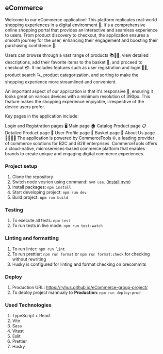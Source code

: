 ## eCommerce

Welcome to our eCommerce application! This platform replicates real-world shopping experiences in a digital environment 🏪. It's a comprehensive online shopping portal that provides an interactive and seamless experience to users. From product discovery to checkout, the application ensures a smooth journey for the user, enhancing their engagement and boosting their purchasing confidence 🚀.

Users can browse through a vast range of products 📚👗👟, view detailed descriptions, add their favorite items to the basket 🛒, and proceed to checkout 💳. It includes features such as user registration and login 📝🔐, product search 🔍, product categorization, and sorting to make the shopping experience more streamlined and convenient.

An important aspect of our application is that it's responsive 📲, ensuring it looks great on various devices with a minimum resolution of 390px. This feature makes the shopping experience enjoyable, irrespective of the device users prefer.

Key pages in the application include:

Login and Registration pages 🖥️
Main page 🏠
Catalog Product page 📋
Detailed Product page 🔎
User Profile page 👤
Basket page 🛒
About Us page 🙋‍♂️🙋‍♀️
The application is powered by CommerceTools 🌐, a leading provider of commerce solutions for B2C and B2B enterprises. CommerceTools offers a cloud-native, microservices-based commerce platform that enables brands to create unique and engaging digital commerce experiences.

### Project setup

1. Clone the repository
2. Switch node vesrion using command: `nvm use`. ([install nvm](https://github.com/nvm-sh/nvm?tab=readme-ov-file#installing-and-updating))
3. Install packages: `npm install`
4. Start developing project: `npm run dev`
5. Build project: `npm run build`

### Testing

1. To execute all tests: `npm test`
2. To run tests in live mode: `npm run test:watch`

### Linting and formatting

1. To run linter: `npm run lint`
2. To run prettier: `npm run format` or `npm run format:check` for checking without rewriting
3. Husky is configured for linting and format checking on precommits

### Deploy

1. Production URL: https://ryhus.github.io/eCommerce-group-project/
2. To deploy project mannualy to **Production**: `npm run deploy:prod`

### Used Technologies

1. TypeScript + React
2. Vite
3. Sass
4. Vitest
5. Eslit
6. Prettier
7. Husky
